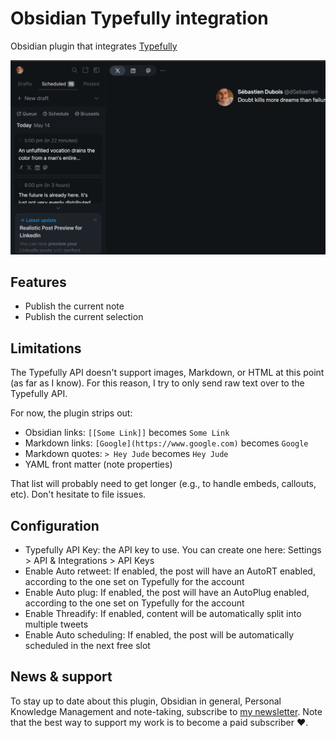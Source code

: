 # Obsidian Typefully integration

Obsidian plugin that integrates [Typefully](./images/demo.gif)

![Demo of the Typefully plugin for obsidian](./images/demo.gif)

## Features

- Publish the current note
- Publish the current selection

## Limitations

The Typefully API doesn't support images, Markdown, or HTML at this point (as far as I know). For this reason, I try to only send raw text over to the Typefully API.

For now, the plugin strips out:

- Obsidian links: `[[Some Link]]` becomes `Some Link`
- Markdown links: `[Google](https://www.google.com)` becomes `Google`
- Markdown quotes: `> Hey Jude` becomes `Hey Jude`
- YAML front matter (note properties)

That list will probably need to get longer (e.g., to handle embeds, callouts, etc). Don't hesitate to file issues.

## Configuration

- Typefully API Key: the API key to use. You can create one here: Settings > API & Integrations > API Keys
- Enable Auto retweet: If enabled, the post will have an AutoRT enabled, according to the one set on Typefully for the account
- Enable Auto plug: If enabled, the post will have an AutoPlug enabled, according to the one set on Typefully for the account
- Enable Threadify: If enabled, content will be automatically split into multiple tweets
- Enable Auto scheduling: If enabled, the post will be automatically scheduled in the next free slot

## News & support

To stay up to date about this plugin, Obsidian in general, Personal Knowledge Management and note-taking, subscribe to [my newsletter](https://dsebastien.net). Note that the best way to support my work is to become a paid subscriber ❤️.
